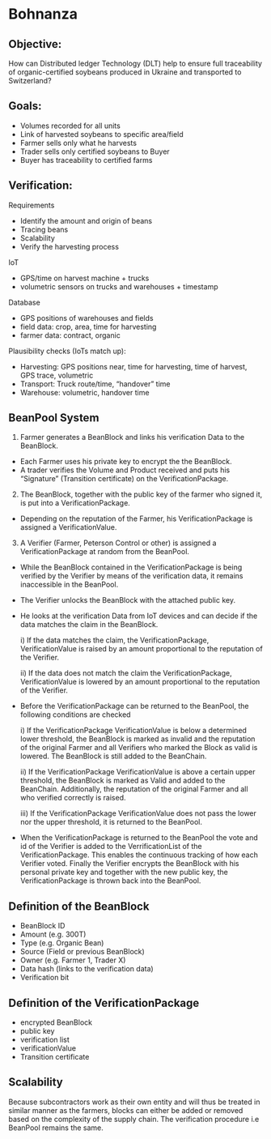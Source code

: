 # Bohnanza

## Objective:
How can Distributed ledger Technology (DLT) help to ensure full traceability of organic-certified soybeans produced in Ukraine and transported to Switzerland?

## Goals:
- Volumes recorded for all units 
- Link of harvested soybeans to specific area/field 
- Farmer sells only what he harvests  
- Trader sells only certified soybeans to Buyer 
- Buyer has traceability to certified farms


## Verification:

Requirements
- Identify the amount and origin of beans
- Tracing beans
- Scalability
- Verify the harvesting process

IoT
- GPS/time on harvest machine + trucks
- volumetric sensors on trucks and warehouses + timestamp

Database
- GPS positions of warehouses and fields
- field data: crop, area, time for harvesting
- farmer data: contract, organic

Plausibility checks (IoTs match up):
- Harvesting: GPS positions near, time for harvesting, time of harvest, GPS trace, volumetric
- Transport: Truck route/time, “handover” time
- Warehouse: volumetric, handover time



## BeanPool System
 
1. Farmer generates a BeanBlock and links his verification Data to the BeanBlock.
- Each Farmer uses his private key to encrypt the the BeanBlock.
- A trader verifies the Volume and Product received and puts his “Signature” (Transition certificate) on the VerificationPackage.
2. The BeanBlock, together with the public key of the farmer who signed it, is put into a VerificationPackage.
- Depending on the reputation of the Farmer, his VerificationPackage is assigned a VerificationValue.
3. A Verifier (Farmer, Peterson Control or other) is assigned a VerificationPackage at random from the BeanPool.
- While the BeanBlock contained in the VerificationPackage is being verified by the Verifier by means of the verification data, it remains inaccessible in the BeanPool.
- The Verifier unlocks the BeanBlock with the attached public key.

- He looks at the verification Data from IoT devices and can decide if the data matches the claim in the BeanBlock.

   i) If the data matches the claim, the VerificationPackage, VerificationValue is raised by an amount proportional to the reputation of the Verifier.

   ii) If the data does not match the claim the VerificationPackage, VerificationValue is lowered by an amount proportional to the reputation of the Verifier.

- Before the VerificationPackage can be returned to the BeanPool, the following conditions are checked

   i) If the VerificationPackage VerificationValue is below a determined lower threshold, the BeanBlock is marked as invalid and the reputation of the original Farmer and all Verifiers who marked the Block as valid is lowered. The BeanBlock is still added to the BeanChain.
   
   ii) If the VerificationPackage VerificationValue is above a certain upper threshold, the BeanBlock is marked as Valid and added to the BeanChain. Additionally, the reputation of the original Farmer and all who verified correctly is raised.
   
   iii) If the VerificationPackage VerificationValue does not pass the lower nor the upper threshold, it is returned to the BeanPool.
   
- When the VerificationPackage is returned to the BeanPool the vote and id of the Verifier is added to the VerrificationList of the VerificationPackage. This enables the continuous tracking of how each Verifier voted. Finally the Verifier encrypts the BeanBlock with his personal private key and together with the new public key, the VerificationPackage is thrown back into the BeanPool.


## Definition of the BeanBlock
- BeanBlock ID
- Amount (e.g. 300T)
- Type (e.g. Organic Bean)
- Source (Field or previous BeanBlock)
- Owner (e.g. Farmer 1, Trader X)
- Data hash (links to the verification data)
- Verification bit

## Definition of the VerificationPackage
- encrypted BeanBlock
- public key
- verification list
- verificationValue
- Transition certificate


## Scalability
Because subcontractors work as their own entity and will thus be treated in similar manner as the farmers, blocks can either be added or removed based on the complexity of the supply chain. The verification procedure i.e BeanPool remains the same.  
